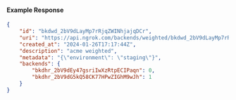 <!-- Code generated for API Clients. DO NOT EDIT. -->

#### Example Response

```json
{
	"id": "bkdwd_2bV9dLayMp7rRjqZWINhjajqDCr",
	"uri": "https://api.ngrok.com/backends/weighted/bkdwd_2bV9dLayMp7rRjqZWINhjajqDCr",
	"created_at": "2024-01-26T17:17:44Z",
	"description": "acme weighted",
	"metadata": "{\"environment\": \"staging\"}",
	"backends": {
		"bkdhr_2bV9dEy47gsriIwXzRtpECIPaqn": 0,
		"bkdhr_2bV9dG5kQ58CK77HPwZIGhM9wJh": 1
	}
}
```

